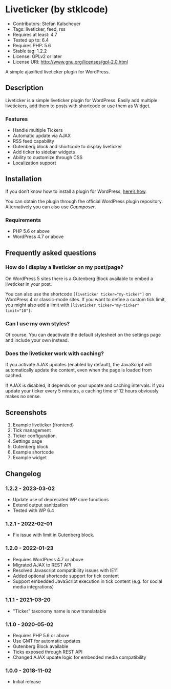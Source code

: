 # Liveticker (by stklcode)

* Contributors:      Stefan Kalscheuer
* Tags:              liveticker, feed, rss
* Requires at least: 4.7
* Tested up to:      6.4
* Requires PHP:      5.6
* Stable tag:        1.2.2
* License:           GPLv2 or later
* License URI:       http://www.gnu.org/licenses/gpl-2.0.html

A simple ajaxified liveticker plugin for WordPress.

## Description

Liveticker is a simple liveticker plugin for WordPress.
Easily add multiple livetickers, add them to posts with shortcode or use them as Widget.

### Features

* Handle multiple Tickers
* Automatic update via AJAX
* RSS feed capability
* Gutenberg block and shortcode to display liveticker
* Add ticker to sidebar widgets
* Ability to customize through CSS
* Localization support


## Installation

If you don’t know how to install a plugin for WordPress, [here’s how](https://wordpress.org/support/article/managing-plugins/).

You can obtain the plugin through fhe official WordPress plugin repository.
Alternatively you can also use _Copmposer_.

### Requirements ###

* PHP 5.6 or above
* WordPress 4.7 or above

## Frequently asked questions

### How do I display a liveticker on my post/page?

On WordPress 5 sites there is a Gutenberg Block available to embed a liveticker in your post.

You can also use the shortcode  `[liveticker ticker="my-ticker"]` on WordPress 4 or classic-mode sites. 
If you want to define a custom tick limit, you might also add a limit with `[liveticker ticker="my-ticker" limit="10"]`.

### Can I use my own styles?

Of course.
You can deactivate the default stylesheet on the settings page and include your own instead.

### Does the liveticker work with caching?

If you activate AJAX updates (enabled by default), the JavaScript will automatically update the content, even when the 
page is loaded from cached.

If AJAX is disabled, it depends on your update and caching intervals. If you update your ticker every 5 minutes, a 
caching time of 12 hours obviously makes no sense.


## Screenshots

1. Example liveticker (frontend)
2. Tick management
3. Ticker configuration.
4. Settings page
5. Gutenberg block
6. Example shortcode
7. Example widget

## Changelog

### 1.2.2 - 2023-03-02

* Update use of deprecated WP core functions
* Extend output sanitization
* Tested with WP 6.4

### 1.2.1 - 2022-02-01

* Fix issue with limit in Gutenberg block.

### 1.2.0 - 2022-01-23

* Requires WordPress 4.7 or above
* Migrated AJAX to REST API
* Resolved Javascript compatibility issues with IE11
* Added optional shortcode support for tick content
* Support embedded JavaScript execution in tick content (e.g. for social media integrations)

### 1.1.1 - 2021-03-20

* "Ticker"  taxonomy name is now translatable

### 1.1.0 - 2020-05-02

* Requires PHP 5.6 or above
* Use GMT for automatic updates 
* Gutenberg Block available
* Ticks exposed through REST API
* Changed AJAX update logic for embedded media compatibility

### 1.0.0 - 2018-11-02

* Initial release
